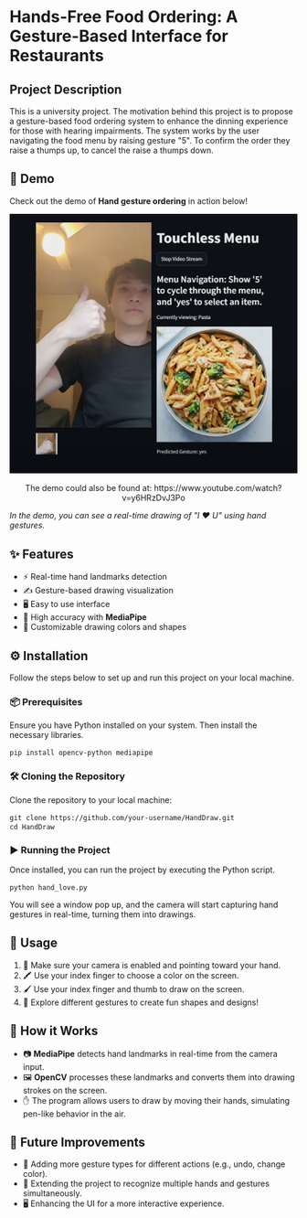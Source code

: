 <h1>Hands-Free Food Ordering: A Gesture-Based Interface for Restaurants</h1>

<h2>Project Description</h2>

<p>This is a university project. The motivation behind this project is to 
propose a gesture-based food ordering system to enhance the dinning experience for those with hearing impairments. The system works by the user navigating the food menu by raising gesture "5". To confirm
the order they raise a thumps up, to cancel the raise a thumps down.</p>

<h2>🎥 Demo</h2>

<p>Check out the demo of <strong>Hand gesture ordering</strong> in action below!</p>
<img src="picture.png" alt="Demo" style="max-width:100%;">

<!-- [![Watch the video](https://github.com/tomadonna1/Application-of-CV-in-restaurant/picture.png)](https://www.youtube.com/watch?v=y6HRzDvJ3Po) -->

<p align="center">
  The demo could also be found at: https://www.youtube.com/watch?v=y6HRzDvJ3Po
</p>

<p><em>In the demo, you can see a real-time drawing of "I ❤️ U" using hand gestures.</em></p>

<h2>✨ Features</h2>
<ul>
  <li>⚡ Real-time hand landmarks detection</li>
  <li>✍️ Gesture-based drawing visualization</li>
  <li>🖥️ Easy to use interface</li>
  <li>🎯 High accuracy with <strong>MediaPipe</strong></li>
  <li>🎨 Customizable drawing colors and shapes</li>
</ul>

<h2>⚙️ Installation</h2>

<p>Follow the steps below to set up and run this project on your local machine.</p>

<h3>📦 Prerequisites</h3>
<p>Ensure you have Python installed on your system. Then install the necessary libraries.</p>

<pre><code>pip install opencv-python mediapipe</code></pre>

<h3>🛠️ Cloning the Repository</h3>
<p>Clone the repository to your local machine:</p>

<pre><code>git clone https://github.com/your-username/HandDraw.git
cd HandDraw</code></pre>

<h3>▶️ Running the Project</h3>
<p>Once installed, you can run the project by executing the Python script.</p>

<pre><code>python hand_love.py</code></pre>

<p>You will see a window pop up, and the camera will start capturing hand gestures in real-time, turning them into drawings.</p>

<h2>🚀 Usage</h2>
<ol>
  <li>📸 Make sure your camera is enabled and pointing toward your hand.</li>
  <li>🖍️ Use your index finger to choose a color on the screen.</li>
  <li>🖌️ Use your index finger and thumb to draw on the screen.</li>
  <li>🎉 Explore different gestures to create fun shapes and designs!</li>
</ol>

<h2>🧠 How it Works</h2>

<ul>
  <li>📷 <strong>MediaPipe</strong> detects hand landmarks in real-time from the camera input.</li>
  <li>🖼️ <strong>OpenCV</strong> processes these landmarks and converts them into drawing strokes on the screen.</li>
  <li>✋ The program allows users to draw by moving their hands, simulating pen-like behavior in the air.</li>
</ul>

<h2>🔮 Future Improvements</h2>
<ul>
  <li>🧩 Adding more gesture types for different actions (e.g., undo, change color).</li>
  <li>🤚 Extending the project to recognize multiple hands and gestures simultaneously.</li>
  <li>🖥️ Enhancing the UI for a more interactive experience.</li>
</ul>
